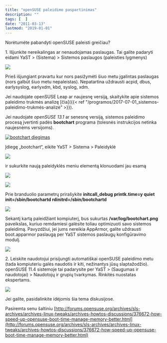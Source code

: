 ```yaml
---
title: "openSUSE paleidimo paspartinimas"
description: ""
tags: [  ]
date: "2011-03-13"
lastmod: "2019-01-01"
---
```

Norėtumėte pabandyti openSUSE paleisti greičiau?

1\. Išjunkite nereikalingas ar nenaudojamas paslaugas. Tai galite padaryti eidami YaST > (Sistema) > Sistemos paslaugos (paleisties lygmenys)

[![](/images/stories/opensuse114-7-paleisties-lygmenys.png)](/images/stories/opensuse114-7-paleisties-lygmenys.png)

Prieš išjungiant pravartu kur nors pasižymėti šiuo metu įgalintas paslaugas (nors galbūt šiuo metu nepaleistas). Nepatartina uždrausti acpid, dbus, earlysyslog, earlyxdm, kbd, syslog, xdm.

Jei naudojate openSUSE Leap ar naujesnę versiją, skaitykite apie sistemos paleidimo trukmės analizę [čia]({{< ref "/programos/2017-07-01_sistemos-paleidimo-trukmės-analizė" >}}).

Jei naudojate _openSUSE 13.1_ ar senesnę versiją, sistemos paleidimo procesą įvertinti padės **bootchart** programa (tolesnės instrukcijos netinka naujesnėms versijoms).

[![bootchart diegimas](/images/stories/opensuse114-1-bootchart-diegimas.png)](/images/stories/opensuse114-1-bootchart-diegimas.png)

Įdiegę „bootchart“, eikite YaST > Sistema > Paleidyklė

[![](/images/stories/opensuse114-5-yast.png)](/images/stories/opensuse114-5-yast.png)

ir sukurkite naują paleidyklės meniu elementą klonuodami jau esamą

[![](/images/stories/opensuse114-2-bootchart-idejimas-i-meniu.png)](/images/stories/opensuse114-2-bootchart-idejimas-i-meniu.png)

[![](/images/stories/opensuse114-3-bootchart-idejimas-i-meniu.png)](/images/stories/opensuse114-3-bootchart-idejimas-i-meniu.png)

Prie branduolio parametrų prirašykite **initcall\_debug printk.time=y quiet init=/sbin/bootchartd rdinitrd=/sbin/bootchartd**

[![](/images/stories/opensuse114-4-bootchart-idejimas-i-meniu.png)](/images/stories/opensuse114-4-bootchart-idejimas-i-meniu.png)

Sekantį kartą paleidžiant kompiuterį, bus sukurtas **/var/log/bootchart.png** paveikslas, kuriuo remdamiesi galėsite toliau optimizuoti savo sistemos paleidimą. Pavyzdžiui, jei jums nereikia AppArmor, galite uždrausti boot.apparmor paslaugą per YaST sistemos paslaugų konfigūravimo modulį.

[![](/images/stories/opensuse114-6-bootchart-paveiksliukas.png)](/images/stories/opensuse114-6-bootchart-paveiksliukas.png)

2\. Leiskite naudotojui prisijungti automatiškai openSUSE paleidimo metu (tada kompiuteriu galės naudotis ir kiti, nežinantys jūsų slaptažodžio). openSUSE 11.4 sistemoje tai padarysite per YaST > (Saugumas ir naudotojai) > Naudotojų ir grupių tvarkymas. Rinkitės nuostatas ekspertams.

[![](/images/stories/opensuse114-8-automatinis-naudotojo-prijungimas.png)](/images/stories/opensuse114-8-automatinis-naudotojo-prijungimas.png)

Jei galite, pasidalinkite idėjomis šia tema diskusijose.

Pasiremta senu šaltiniu [http://forums.opensuse.org/archives/sls-archives/archives-linux-tweaks/archives-howtos-discussions/376672-how-speed-up-opensuse-boot-time-manage-memory-better.html](http://forums.opensuse.org/archives/sls-archives/archives-linux-tweaks/archives-howtos-discussions/376672-how-speed-up-opensuse-boot-time-manage-memory-better.html)
